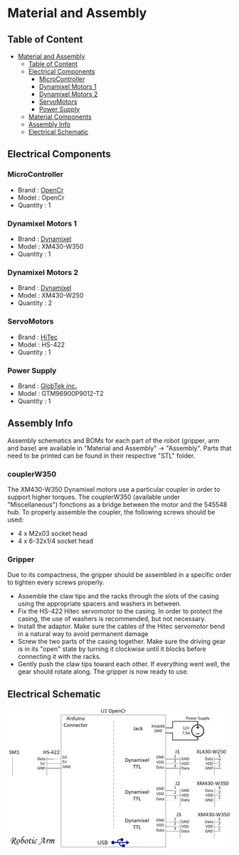 # Material and Assembly

## Table of Content
- [Material and Assembly](#material-and-assembly)
  - [Table of Content](#table-of-content)
  - [Electrical Components](#electrical-components)
    - [MicroController](#microcontroller)
    - [Dynamixel Motors 1](#dynamixel-motors-1)
    - [Dynamixel Motors 2](#dynamixel-motors-2)
    - [ServoMotors](#servomotors)
    - [Power Supply](#power-supply)
  - [Material Components](#material-components)
  - [Assembly Info](#assembly-info)
  - [Electrical Schematic](#electrical-schematic)

## Electrical Components
### MicroController
* Brand : [OpenCr](https://www.robot-advance.com/art-opencr1-0-robotis-2353.htm)
* Model : OpenCr
* Quantity : 1

### Dynamixel Motors 1
* Brand : [Dynamixel](https://emanual.robotis.com/docs/en/software/dynamixel/dynamixel_workbench/)
* Model : XM430-W350
* Quantity : 1

### Dynamixel Motors 2
* Brand : [Dynamixel](https://emanual.robotis.com/docs/en/software/dynamixel/dynamixel_workbench/)
* Model : XM430-W250
* Quantity : 2

### ServoMotors
* Brand : [HiTec](https://www.robotshop.com/ca/en/hitec-hs-422-servo-motor.html?gclid=CjwKCAjwlcaRBhBYEiwAK341jfIg3fw_xTxtCtNNNh4yNMYIuuqdtHVJHqRt-310Qe8wRKAHFg4d1xoCRGkQAvD_BwE)
* Model : HS-422
* Quantity : 1

### Power Supply
* Brand : [GlobTek inc.](https://www.digikey.ca/en/products/detail/globtek-inc/TR9CE7500LLP-IM-R6B/11201299?s=N4IgTCBcDaIOIBUCyBOAbCgDJgClgjBALoC%2BQA)
* Model : GTM96900P9012-T2
* Quantity : 1

## Assembly Info
Assembly schematics and BOMs for each part of the robot (gripper, arm and base) are available in "Material and Assembly" -> "Assembly". Parts that need to be printed can be found in their respective "STL" folder.

### couplerW350
The XM430-W350 Dynamixel motors use a particular coupler in order to support higher torques. The couplerW350 (available under "Miscellaneous") fonctions as a bridge between the motor and the 545548 hub. To properly assemble the coupler, the following screws should be used:
* 4 x M2x03 socket head
* 4 x 6-32x1/4 socket head

### Gripper
Due to its compactness, the gripper should be assembled in a specific order to tighten every screws properly.
* Assemble the claw tips and the racks through the slots of the casing using the appropriate spacers and washers in between.
* Fix the HS-422 Hitec servomotor to the casing. In order to protect the casing, the use of washers is recommended, but not necessary.
* Install the adaptor. Make sure the cables of the Hitec servomotor bend in a natural way to avoid permanent damage
* Screw the two parts of the casing together. Make sure the driving gear is in its "open" state by turning it clockwise until it blocks before connecting it with the racks.
* Gently push the claw tips toward each other. If everything went well, the gear should rotate along. The gripper is now ready to use.

## Electrical Schematic
<img src="ElectricalSchematic_RoboticArm.png" alt="ElectricalSchematic - RoboticArm">

